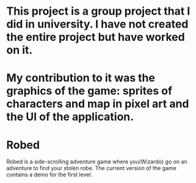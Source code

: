 # This project is a group project that I did in university. I have not created the entire project but have worked on it.
# My contribution to it was the graphics of the game: sprites of characters and map in pixel art and the UI of the application.

# Robed

Robed is a side-scrolling adventure game where you(Wizardo) go on an adventure to find your stolen robe. The current version of the game contains a demo for the first level.
